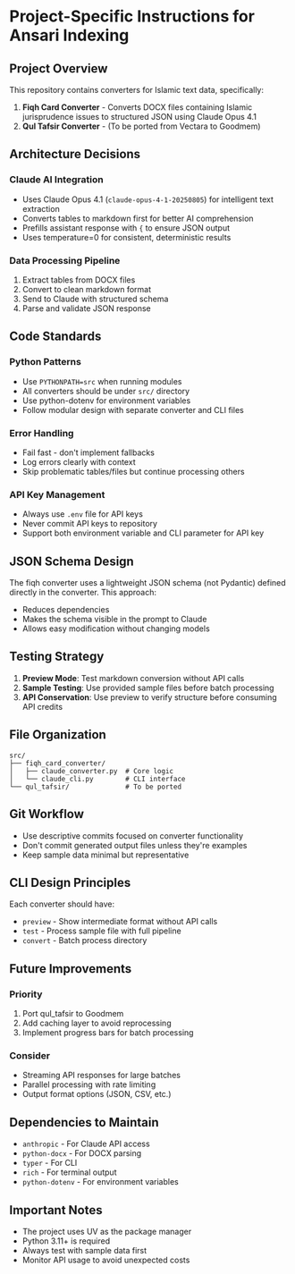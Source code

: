 # Project-Specific Instructions for Ansari Indexing

## Project Overview
This repository contains converters for Islamic text data, specifically:
1. **Fiqh Card Converter** - Converts DOCX files containing Islamic jurisprudence issues to structured JSON using Claude Opus 4.1
2. **Qul Tafsir Converter** - (To be ported from Vectara to Goodmem)

## Architecture Decisions

### Claude AI Integration
- Uses Claude Opus 4.1 (`claude-opus-4-1-20250805`) for intelligent text extraction
- Converts tables to markdown first for better AI comprehension
- Prefills assistant response with `{` to ensure JSON output
- Uses temperature=0 for consistent, deterministic results

### Data Processing Pipeline
1. Extract tables from DOCX files
2. Convert to clean markdown format
3. Send to Claude with structured schema
4. Parse and validate JSON response

## Code Standards

### Python Patterns
- Use `PYTHONPATH=src` when running modules
- All converters should be under `src/` directory
- Use python-dotenv for environment variables
- Follow modular design with separate converter and CLI files

### Error Handling
- Fail fast - don't implement fallbacks
- Log errors clearly with context
- Skip problematic tables/files but continue processing others

### API Key Management
- Always use `.env` file for API keys
- Never commit API keys to repository
- Support both environment variable and CLI parameter for API key

## JSON Schema Design

The fiqh converter uses a lightweight JSON schema (not Pydantic) defined directly in the converter. This approach:
- Reduces dependencies
- Makes the schema visible in the prompt to Claude
- Allows easy modification without changing models

## Testing Strategy

1. **Preview Mode**: Test markdown conversion without API calls
2. **Sample Testing**: Use provided sample files before batch processing
3. **API Conservation**: Use preview to verify structure before consuming API credits

## File Organization

```
src/
├── fiqh_card_converter/
│   ├── claude_converter.py  # Core logic
│   └── claude_cli.py        # CLI interface
└── qul_tafsir/              # To be ported
```

## Git Workflow
- Use descriptive commits focused on converter functionality
- Don't commit generated output files unless they're examples
- Keep sample data minimal but representative

## CLI Design Principles

Each converter should have:
- `preview` - Show intermediate format without API calls
- `test` - Process sample file with full pipeline
- `convert` - Batch process directory

## Future Improvements

### Priority
1. Port qul_tafsir to Goodmem
2. Add caching layer to avoid reprocessing
3. Implement progress bars for batch processing

### Consider
- Streaming API responses for large batches
- Parallel processing with rate limiting
- Output format options (JSON, CSV, etc.)

## Dependencies to Maintain
- `anthropic` - For Claude API access
- `python-docx` - For DOCX parsing
- `typer` - For CLI
- `rich` - For terminal output
- `python-dotenv` - For environment variables

## Important Notes

- The project uses UV as the package manager
- Python 3.11+ is required
- Always test with sample data first
- Monitor API usage to avoid unexpected costs